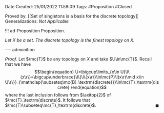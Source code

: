 <br />
<br />

Date Created: 25/01/2022 11:58:09
Tags: #Proposition #Closed 

Proved by: [[Set of singletons is a basis for the discrete topology]]
Generalizations: _Not Applicable_

!!! ad-Proposition Proposition.

_Let $X$ be a set. The discrete topology is the finest topology on $X$._

--- admonition

_Proof_. Let $\mc{T}$ be any topology on $X$ and take $U\in\mc{T}$. Recall that we have
$$\begin{equation}
    U=\bigcup\limits_{x\in U}\l\{x\r\}=\bigcup\underbrace{\l\{\l\{x\r\}\in\mc{P}\l(x\r)\mid x\in U\r\}}_{\mathclap{\subseteq\mc{B}_\textrm{discrete}}}\in\mc{T}_\textrm{discrete}
\end{equation}$$
where the last inclusion follows from $\axitop{2}$ of $\mc{T}_\textrm{discrete}$. It follows that $\mc{T}\subseteq\mc{T}_\textrm{discrete}$.<span style="float:right;">$\blacksquare$</span>
